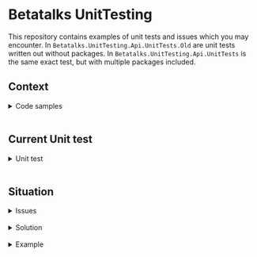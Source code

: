 # Betatalks UnitTesting
This repository contains examples of unit tests and issues which you may encounter. In `Betatalks.UnitTesting.Api.UnitTests.Old` are unit tests written out without packages. In `Betatalks.UnitTesting.Api.UnitTests` is the same exact test, but with multiple packages included.

## Context
<details>
<summary>Code samples</summary>

**EmployeeController.cs**
```csharp
using Betatalks.UnitTesting.Api.Interfaces;
using Microsoft.AspNetCore.Mvc;

namespace Betatalks.UnitTesting.Api.Controllers;

[ApiController]
[Route("[controller]")]
public class EmployeeController
{
    private readonly IEmployeeRepository _employeeRepository;

    public EmployeeController(IEmployeeRepository employeeRepository)
    {
        _employeeRepository = employeeRepository;
    }

    [HttpPost]
    public async Task<Employee?> CreateAsync(Employee employee)
    {
        return await _employeeRepository.Create(employee);
    }

    [HttpGet]
    public async Task<IList<Employee>> GetAsync()
    {
        return await _employeeRepository.GetAsync();
    }
}

```

**EmployeeRepository.cs**
```csharp
using Betatalks.UnitTesting.Api;
using Betatalks.UnitTesting.Api.Interfaces;
using Microsoft.EntityFrameworkCore;

namespace Betatalks.UnitTesting.Api.Repositories;

public class EmployeeRepository : IEmployeeRepository
{
    private readonly EmployeeDbContext _context;

    public EmployeeRepository(EmployeeDbContext context)
    {
        _context = context;
    }

    public async Task<Employee?> Create(Employee employee)
    {
        _context.Employee.Add(employee);
        await _context.SaveChangesAsync();

        return employee;
    }

    public async Task<IList<Employee>> GetAsync()
    {
        return await _context.Employee.ToListAsync();
    }
}
```
</details>
<br/>

## Current Unit test

<details>
<summary>Unit test</summary>

**EmployeeControllerTests.cs**
```csharp
using Betatalks.UnitTesting.Api.Controllers;
using Betatalks.UnitTesting.Api.Interfaces;
using Newtonsoft.Json;
using Xunit;

namespace Betatalks.UnitTesting.Api.UnitTests.Old;

public class EmployeeControllerTests
{
    [Fact]
    public async Task CreateAsync_ShouldCallRepositoryAndReturnEmployee()
    {
        var mockEmployeeRepository = new MockEmployeeRepository();
        var sut = new EmployeeController(mockEmployeeRepository);

        var employee = new Employee
        {
            Id = 1,
            Name = "Jake"
        };

        var result = await sut.CreateAsync(employee);

        var resultJson = JsonConvert.SerializeObject(result);
        var expectedJson = JsonConvert.SerializeObject(employee);

        Assert.Equal(resultJson, expectedJson);
    }


    [Fact]
    public async Task GetAsync_RetrieveEmployees()
    {
        var mockEmployeeRepository = new MockEmployeeRepository();
        var sut = new EmployeeController(mockEmployeeRepository);

        var expected = new List<Employee>
        {
            new Employee
            {
                Id = 1,
                Name = "Jake"
            },
            new Employee
            {
                Id = 1,
                Name = "Steve"
            }
        };

        var result = await sut.GetAsync();

        var resultJson = JsonConvert.SerializeObject(result);
        var expectedJson = JsonConvert.SerializeObject(expected);

        Assert.Equal(resultJson, expectedJson);
    }
}

public class MockEmployeeRepository : IEmployeeRepository
{
    public Task<Employee?> Create(Employee employee)
    {
        var newEmployee = new Employee
        {
            Id = employee.Id,
            Name = employee.Name
        };

        return Task.FromResult<Employee?>(newEmployee);
    }

    public Task<IList<Employee>> GetAsync()
    {
        var employees = new List<Employee>
        {
            new Employee
            {
                Id = 1,
                Name = "Jake"
            },
            new Employee
            {
                Id = 1,
                Name = "Steve"
            }
        };

        return Task.FromResult<IList<Employee>>(employees);
    }
}
```

</details>

<br/>

## Situation

<details>
<summary>Issues</summary>

1. Custom Mocking needed.
2. Potential of being reliant on specific data.
3. Checking the same objects is not possible out-of-the-box.

Result: **More time spended on writing unit tests.**
</details>
<br/>
<details>
<summary>Solution</summary>

Use of 3 extra packages simplifies unit testing and writing:
- AutoFixture
- Moq
- FluentAssertions

Nuget packages:
- AutoFixture.AutoMoq
- AutoFixture.Xunit2
- FluentAssertions
</details>
<br/>
<details>
<summary>Example</summary>

```csharp
using AutoFixture.Xunit2;
using Betatalks.UnitTesting.Api.Controllers;
using Betatalks.UnitTesting.Api.Interfaces;
using Betatalks.UnitTesting.Api.UnitTests.AutoMoq;
using FluentAssertions;
using Moq;

namespace Betatalks.UnitTesting.Api.UnitTests;

public class EmployeeControllerTests
{
    [Theory]
    [AutoMoqData]
    public async Task CreateAsync_ShouldCallRepositoryAndReturnEmployee(
        [Frozen] Mock<IEmployeeRepository> employeeRepositoryMock,
        EmployeeController sut,
        Employee employee,
        Employee expected)
    {
        employeeRepositoryMock
            .Setup(x => x.Create(It.IsAny<Employee>()))
            .ReturnsAsync(expected);

        var result = await sut.CreateAsync(employee);

        result
            .Should()
            .BeEquivalentTo(expected);
    }

    [Theory]
    [AutoMoqData]
    public async Task GetAsync_RetrieveEmployees(
        [Frozen] Mock<IEmployeeRepository> employeeRepositoryMock,
        EmployeeController sut,
        IList<Employee> expected)
    {
        employeeRepositoryMock
            .Setup(x => x.GetAsync())
            .ReturnsAsync(expected);

        var result = await sut.GetAsync();

        result
            .Should()
            .BeEquivalentTo(expected);
    }
}
```
</details>